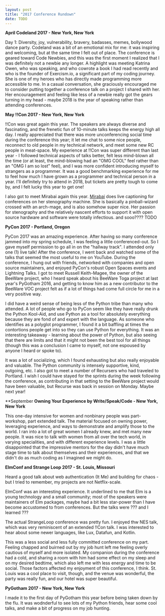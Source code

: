 ```yaml
---
layout: post
title: "2017 Conference Rundown"
date: TODO
---
```


**April
Codeland 2017 - New York, New York**

Day 1: Diversity, joy, vulnerability, bravery, badasses, memes, bollywood dance party.
Codeland was a bit of an emotional mix for me: it was inspiring and welcoming, but at the same time I felt out of place. The conference is geared toward Code Newbies, and this was the first moment I realized that I was definitely not a newbie any longer. A highlight was meeting Katrina Owen, who was speaking, and who cowrote a book I had read recently and who is the founder of Exercism.io, a significant part of my coding journey. She is one of my heroes who has directly made programming more accessible to me. In a casual conversation, she graciously encouraged me to consider putting together a conference talk on a project I shared with her. Her encouragement and feeling like less of a newbie really got the gears turning in my head - maybe 2018 is the year of speaking rather than attending conferences.

**May
!!Con 2017 - New York, New York**

!!Con was great again this year. The speakers are always diverse and fascinating, and the frenetic fun of 10-minute talks keeps the energy high all day. I really appreciated that there was more unconferencing social time during the conference this year; it let me chat to some nice people, reconnect to old people in my technical network, and meet some new RC people in meat-space. My experience at !!Con was super different than last year - I followed technical aspects of talks better, felt less mind-blown all the time (or at least, the mind-blowing had an "OMG COOL" feel rather than an "OMG I am so lost" feel), and I was more confident introducing myself to strangers as a programmer. It was a good benchmarking experience for me to feel how much I have grown as a programmer and technical person in a year. I'll definitely try to attend in 2018, but tickets are pretty tough to come by, and I felt lucky this year to get one!

I also got to meet Mirabai again this year. [Mirabai](twitter,com/stenoknight) does live captioning for conferences on her stenography machine. She is basically a pinball-wizard crossed with an arch-mage, and is also somehow super nice. Her passion for stenography and the relatively nascent efforts to support it with open source hardware and software were totally infectious. and sooo???? TODO

**PyCon 2017 - Portland, Oregon**

PyCon 2017 was an amazing experience. After having so many conference jammed into my spring schedule, I was feeling a little conferenced-out. So I gave myself permission to go all in on the "hallway track". I attended only one (1) live talk! After the conference, I went back and watched some of the talks that seemed the most useful to me on YouTube. During the conference, I hung out with friends, networked with companies and open source maintainers, and enjoyed PyCon's robust Open Spaces events and Lightning Talks. I got to meet Russell Keith-Magee, the owner of the BeeWare project, who I heard speak about his BeeWare Toga project at last year's PyGotham 2016, and getting to know him as a new contributor to the BeeWare VOC project felt as if a lot of things had come full circle for me in a very positive way.

I did have a weird sense of being less of the Python tribe than many who attended. A lot of people who go to PyCon seem like they have really drunk the Python Kool-Aid, and use Python as a tool for absolutely everything because they are fond of and expert with the language. As someone who identifies as a polyglot programmer, I found it a bit baffling at times the contortions people get into so they can use Python for everything. It was an interesting takeaway - learning about the power of Python, but also seeing that there are limits and that it might not been the best tool for all things (though this was a conclusion I came to myself, not one espoused by anyone I heard or spoke to).

It was a lot of socializing, which I found exhausting but also really enjoyable and valuable. The Python community is intensely supportive, kind, outgoing, etc. I also got to meet a number of Recursers who had traveled to Portland. I wish I could have stayed for the sprints during the week following the conference, as contributing in that setting to the BeeWare project would have been valuable, but Recurse was back in session on Monday. Maybe next year!


**September
**Owning Your Experience by Write/Speak/Code - New York, New York**

This one-day intensive for women and nonbinary people was part-workshop, part extended talk. The material focused on owning power, leveraging experience, and ways to demonstrate and amplify those to the world. I ran into a lot of great women I already knew, and met many new people. It was nice to talk with women from all over the tech world, in varying specialities, and with different experience levels. I was a little disappointed that the impressive mentors for the day didn't have much stage time to talk about themselves and their experiences, and that we didn't do as much coding as I imagined we might do.  

**ElmConf and Strange Loop 2017 - St. Louis, Missouri**

Heard a good talk about web authentication (It Me) and building for chaos - but I tried to remember, my projects are not Netflix-scale.

ElmConf was an interesting experience. It underlined to me that Elm is a young technology and a small community; most of the speakers were maintainers of Elm packages, maybe had a bit less star-power than I have become accustomed to from conferences. But the talks were ??? and I learned ???

The actual StrangeLoop conference was pretty fun. I enjoyed thw NES talk, which was very reminiscent of an extended !!Con talk. I was interested to hear about some newer languages, like Lux, Datafun, and Kotlin.

This was a less social and less fully committed conference on my part. Feeling chapped and buirned out by my job hunt left me feeling overly cautious of myself and more isolated. My companion during the conference had a cold, and sharing a room with him had some effect on my sleep and on my desired bedtime, which also left me with less energy and time to be social. Those factors affected my enjoyment of this conference, I think. St. Louis was a cool place to visit, though, and the venue was wonderful, the party was really fun, and our hotel was super beautiful.

**PyGotham 2017 - New York, New York**

I made it to the first day of PyGotham this year before being taken down by the flu. It was wodnderful to see lots of my Python friends, hear some cool talks, and make a bit of progress on my job hunting. 
